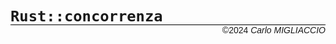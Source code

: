 <style> 
    body{
        text-align: justify; 
    } 

    h2{ margin: 0px; }
</style>

# `Rust::concorrenza`
<div style='font-family: Arial; 
            text-align: right; margin-top: -20px; 
            font-size: 14px;
            border-top: 1px solid black'>
    &copy2024 <i>Carlo MIGLIACCIO</i>
</div>